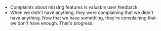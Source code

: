 - Complaints about missing features is valuable user feedback
- When we didn't have anything, they were complaining that we didn't have anything. Now that we have something, they're complaining that we don't have enough. That's progress.
